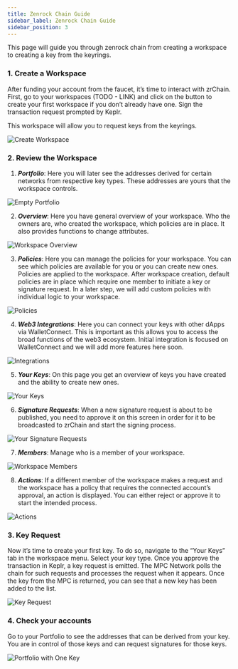 ```yaml
---
title: Zenrock Chain Guide 
sidebar_label: Zenrock Chain Guide
sidebar_position: 3
---
```


This page will guide you through zenrock chain from creating a workspace to creating a key from the keyrings. 

### 1. Create a Workspace

After funding your account from the faucet, it’s time to interact with zrChain. First, go to your workspaces (TODO - LINK) and click on the button to create your first workspace if you don’t already have one. Sign the transaction request prompted by Keplr.

This workspace will allow you to request keys from the keyrings. 

![Create Workspace](../../static/img/create-workspace.png)

### 2. Review the Workspace

1. ***Portfolio***: Here you will later see the addresses derived for certain networks from respective key types. These addresses are yours that the workspace controls. 

![Empty Portfolio](../../static/img/empty-portfolio.png)

2. ***Overview***: Here you have general overview of your workspace. Who the owners are, who created the workspace, which policies are in place. It also provides functions to change attributes.

![Workspace Overview](../../static/img/workspace-overview.png)

3. ***Policies***: Here you can manage the policies for your workspace. You can see which policies are available for you or you can create new ones. 
Policies are applied to the workspace. After workspace creation, default policies are in place which require one member to initiate a key or signature request. In a later step, we will add custom policies with individual logic to your workspace. 

![Policies](../../static/img/policies.png)

4. ***Web3 Integrations***: Here you can connect your keys with other dApps via WalletConnect. This is important as this allows you to access the broad functions of the web3 ecosystem. Initial integration is focused on WalletConnect and we will add more features here soon.

![Integrations](../../static/img/web3-integrations.png)


5. ***Your Keys***: On this page you get an overview of keys you have created and the ability to create new ones.

![Your Keys](../../static/img/keys.png)


6. ***Signature Requests***: When a new signature request is about to be published, you need to approve it on this screen in order for it to be broadcasted to zrChain and start the signing process.

![Your Signature Requests](../../static/img/sign-requests.png)

7. ***Members***: Manage who is a member of your workspace.

![Workspace Members](../../static/img/members.png)

8. ***Actions***: If a different member of the workspace makes a request and the workspace has a policy that requires the connected account’s approval, an action is displayed. You can either reject or approve it to start the intended process. 

![Actions](../../static/img/actions.png)

### 3. Key Request

Now it’s time to create your first key. To do so, navigate to the “Your Keys” tab in the workspace menu. Select your key type. Once you approve the transaction in Keplr, a key request is emitted. The MPC Network polls the chain for such requests and processes the request when it appears. Once the key from the MPC is returned, you can see that a new key has been added to the list. 

![Key Request](../../static/img/key-request.png)

### 4. Check your accounts

Go to your Portfolio to see the addresses that can be derived from your key. You are in control of those keys and can request signatures for those keys.

![Portfolio with One Key](../../static/img/portfolio-key-1.png)
